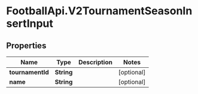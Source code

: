 # FootballApi.V2TournamentSeasonInsertInput

## Properties
Name | Type | Description | Notes
------------ | ------------- | ------------- | -------------
**tournamentId** | **String** |  | [optional] 
**name** | **String** |  | [optional] 
